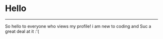 # Hello

-------------------------------------------------------------------------------------------------------------------------------------------

 So hello to everyone who views my profile! i am new to coding and Suc a great deal at it :'(
